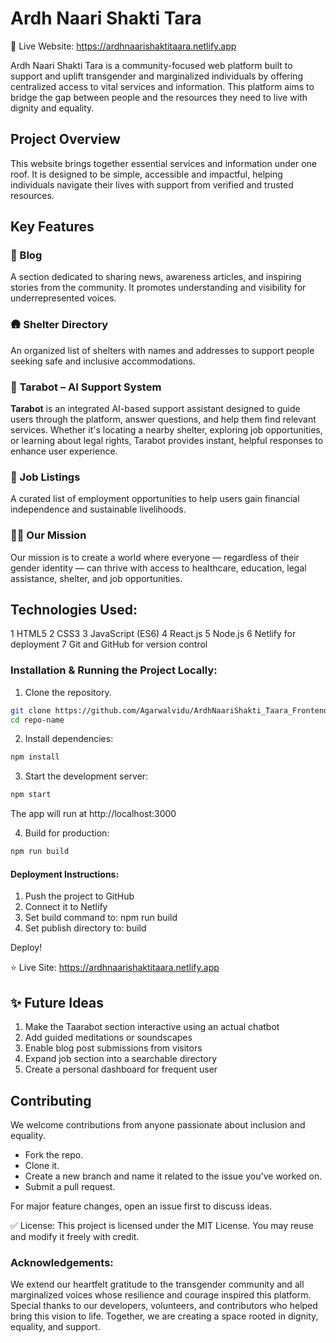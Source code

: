 # Ardh Naari Shakti Tara

🌈 Live Website: https://ardhnaarishaktitaara.netlify.app

Ardh Naari Shakti Tara is a community-focused web platform built to support and uplift transgender and marginalized individuals by offering centralized access to vital services and information. This platform aims to bridge the gap between people and the resources they need to live with dignity and equality.

## Project Overview
This website brings together essential services and information under one roof. It is designed to be simple, accessible and impactful, helping individuals navigate their lives with support from verified and trusted resources.

## Key Features

### 📝 Blog
A section dedicated to sharing news, awareness articles, and inspiring stories from the community. It promotes understanding and visibility for underrepresented voices.

### 🛖 Shelter Directory
An organized list of shelters with names and addresses to support people seeking safe and inclusive accommodations.

### 🤖 Tarabot – AI Support System
**Tarabot** is an integrated AI-based support assistant designed to guide users through the platform, answer questions, and help them find relevant services. Whether it's locating a nearby shelter, exploring job opportunities, or learning about legal rights, Tarabot provides instant, helpful responses to enhance user experience.

### 💼 Job Listings
A curated list of employment opportunities to help users gain financial independence and sustainable livelihoods.

### 🏳️‍⚧️ Our Mission
Our mission is to create a world where everyone — regardless of their gender identity — can thrive with access to healthcare, education, legal assistance, shelter, and job opportunities.


## Technologies Used:
1 HTML5
2 CSS3
3 JavaScript (ES6)
4 React.js 
5 Node.js
6 Netlify for deployment
7 Git and GitHub for version control

### Installation & Running the Project Locally:
1. Clone the repository.
```bash
git clone https://github.com/Agarwalvidu/ArdhNaariShakti_Taara_Frontend.git
cd repo-name
```
2. Install dependencies:
```bash
npm install
```

3. Start the development server:
```bash
npm start
```
The app will run at http://localhost:3000

4. Build for production:
```bash
npm run build
```

#### Deployment Instructions:
1. Push the project to GitHub
2. Connect it to Netlify
3. Set build command to: npm run build
4. Set publish directory to: build

Deploy!

⭐️ Live Site: https://ardhnaarishaktitaara.netlify.app

## ✨ Future Ideas
1. Make the Taarabot section interactive using an actual chatbot
2. Add guided meditations or soundscapes
3. Enable blog post submissions from visitors
4. Expand job section into a searchable directory
5. Create a personal dashboard for frequent user

## Contributing
We welcome contributions from anyone passionate about inclusion and equality.

- Fork the repo.
- Clone it. 
- Create a new branch and name it related to the issue you've worked on.
- Submit a pull request.

For major feature changes, open an issue first to discuss ideas.

✅ License:
This project is licensed under the MIT License. You may reuse and modify it freely with credit.

### Acknowledgements:
We extend our heartfelt gratitude to the transgender community and all marginalized voices whose resilience and courage inspired this platform. 
Special thanks to our developers, volunteers, and contributors who helped bring this vision to life. Together, we are creating a space rooted in dignity, equality, and support. 

